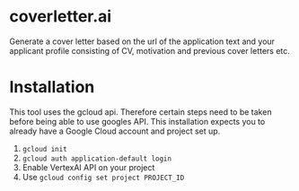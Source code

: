 # coverletter.ai
Generate a cover letter based on the url of the application text and your applicant profile consisting of CV, motivation and previous cover letters etc.

# Installation
This tool uses the gcloud api. Therefore certain steps need to be taken before being able to use googles API.
This installation expects you to already have a Google Cloud account and project set up.
1. `gcloud init`
2. `gcloud auth application-default login`
3. Enable VertexAI API on your project
4. Use `gcloud config set project PROJECT_ID`
